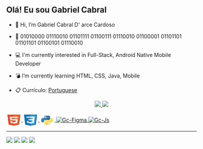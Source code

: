 ## Olá! Eu sou Gabriel Cabral
- 👋 Hi, I’m Gabriel Cabral D' arce Cardoso
- 👾 01010000 01110010 01101111 01100111 01110010 01100001 01101101 01101101 01100101 01110010
- 💻 I'm currently interested in Full-Stack, Android Native Mobile Developer
- 💣 I’m currently learning  HTML, CSS, Java, Mobile


- 📋 Currículo: <a href="https://1drv.ms/w/s!AnHHhDxrquDR4lqnWmnlSf5DWQft?e=3gUe4g" target="_blank">Portuguese</a>


<div align="center">
  <a href="https://github.com/GabrielCabral-DS">
  <img width="42%" src="https://github-readme-stats.vercel.app/api?username=GabrielCabral-DS&show_icons=true&theme=tokyonight&include_all_commits=true&count_private=true"/>
  <img width="50%"" src="https://github-readme-stats.vercel.app/api/top-langs/?username=GabrielCabral-DS&layout=compact&langs_count=7&theme=tokyonight"/>
</div>

<div style="display: inline_block"><br>
  <img align="center" alt="Gc-HTML" height="30" width="40" src="https://raw.githubusercontent.com/devicons/devicon/master/icons/html5/html5-original.svg">
  <img align="center" alt="Gc-CSS" height="30" width="40" src="https://raw.githubusercontent.com/devicons/devicon/master/icons/css3/css3-original.svg">
  <img align="center" alt="Gc-Python" height="30" width="40" src="https://raw.githubusercontent.com/devicons/devicon/master/icons/python/python-original.svg">
  <img align="center" alt="Gc-Figma" height="30" width="20" src="https://nearfutu.re/wp-content/uploads/2019/12/figma-logo-color.png">
  <img align="center" alt="Gc-Js" height="30" width="40" src="https://logospng.org/download/java/logo-java-512.png">
</div>
<hr>
<div> 
  <a href="https://discord.gg/ftHSTMUVFx" target="_blank"><img src="https://img.shields.io/badge/Discord-7289DA?style=for-the-badge&logo=discord&logoColor=white" target="_blank"></a> 
  <a href="" target="_blank"><img src="https://img.shields.io/badge/YouTube-FF0000?style=for-the-badge&logo=youtube&logoColor=white" target="_blank"></a>
  <a href="https://www.instagram.com/cabral.jj/" target="_blank"><img src="https://img.shields.io/badge/-Instagram-%23E4405F?style=for-the-badge&logo=instagram&logoColor=white" target="_blank"></a>
  <a href="https://www.linkedin.com/in/gabriel-cabral-878482262/" target="_blank"><img src="https://img.shields.io/badge/-LinkedIn-%230077B5?style=for-the-badge&logo=linkedin&logoColor=white" target="_blank"></a> 
  
</div>

